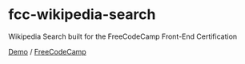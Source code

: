 # fcc-wikipedia-search
Wikipedia Search built for the FreeCodeCamp Front-End Certification

[Demo](http://leocadio94.github.io/fcc-wikipedia-search) / [FreeCodeCamp](https://www.freecodecamp.com/leocadio94)
